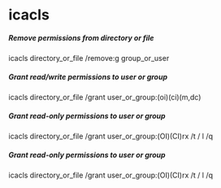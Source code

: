 # icacls

##### Remove permissions from directory or file

   icacls  directory_or_file /remove:g group_or_user

##### Grant read/write permissions to user or group

   icacls  directory_or_file /grant user_or_group:(oi)(ci)(m,dc)

##### Grant read-only permissions to user or group

   icacls  directory_or_file /grant user_or_group:(OI)(CI)rx /t / l /q

##### Grant read-only permissions to user or group

   icacls  directory_or_file /grant user_or_group:(OI)(CI)rx /t / l /q
